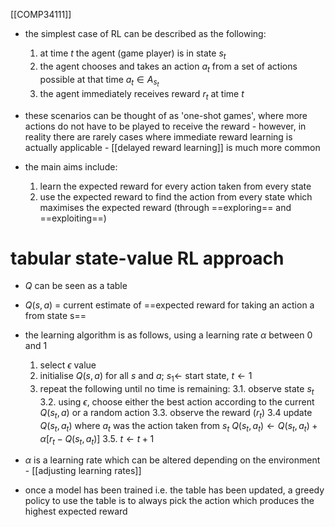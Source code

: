 [[COMP34111]]

- the simplest case of RL can be described as the following:
	1. at time $t$ the agent (game player) is in state $s_t$
	2. the agent chooses and takes an action $a_t$ from a set of actions possible at that time $a_t \in A_{s_t}$
	3. the agent immediately receives reward $r_t$ at time $t$

- these scenarios can be thought of as 'one-shot games', where more actions do not have to be played to receive the reward - however, in reality there are rarely cases where immediate reward learning is actually applicable - [[delayed reward learning]] is much more common

- the main aims include:
	1. learn the expected reward for every action taken from every state
	2. use the expected reward to find the action from every state which maximises the expected reward (through ==exploring== and ==exploiting==)

# tabular state-value RL approach
- $Q$ can be seen as a table
- $Q(s,a)$ = current estimate of ==expected reward for taking an action a from state s==

- the learning algorithm is as follows, using a learning rate $\alpha$ between 0 and 1
	1. select $\epsilon$ value
	2. initialise $Q(s,a)$ for all $s$ and $a$; $s_1 \leftarrow$ start state, $t \leftarrow 1$
	3. repeat the following until no time is remaining:
		3.1. observe state $s_t$
		3.2. using $\epsilon$, choose either the best action according to the current $Q(s_t,a)$ or a random action
		3.3. observe the reward ($r_t$)
		3.4 update $Q(s_t,a_t)$ where $a_t$ was the action taken from $s_t$
		$Q(s_t,a_t) \leftarrow Q(s_t,a_t) + \alpha[r_t - Q(s_t, a_t)]$
		3.5. $t \leftarrow t + 1$

- $\alpha$ is a learning rate which can be altered depending on the environment - [[adjusting learning rates]] 
- once a model has been trained i.e. the table has been updated, a greedy policy to use the table is to always pick the action which produces the highest expected reward
